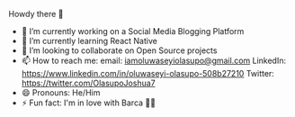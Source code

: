  Howdy there 👋

- 🔭 I’m currently working on a Social Media Blogging Platform
- 🌱 I’m currently learning React Native
- 👯 I’m looking to collaborate on Open Source projects
- 📫 How to reach me: email: iamoluwaseyiolasupo@gmail.com LinkedIn: https://www.linkedin.com/in/oluwaseyi-olasupo-508b27210 Twitter: https://twitter.com/OlasupoJoshua7
- 😄 Pronouns: He/Him
- ⚡ Fun fact: I'm in love with Barca 🔵🔴

